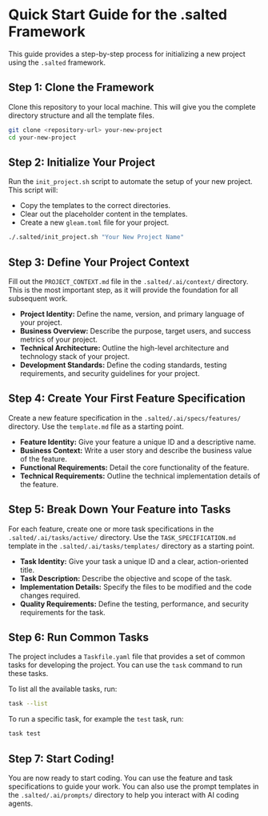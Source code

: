 # Quick Start Guide for the .salted Framework

This guide provides a step-by-step process for initializing a new project using the `.salted` framework.

## Step 1: Clone the Framework

Clone this repository to your local machine. This will give you the complete directory structure and all the template files.

```bash
git clone <repository-url> your-new-project
cd your-new-project
```

## Step 2: Initialize Your Project

Run the `init_project.sh` script to automate the setup of your new project. This script will:
- Copy the templates to the correct directories.
- Clear out the placeholder content in the templates.
- Create a new `gleam.toml` file for your project.

```bash
./.salted/init_project.sh "Your New Project Name"
```

## Step 3: Define Your Project Context

Fill out the `PROJECT_CONTEXT.md` file in the `.salted/.ai/context/` directory. This is the most important step, as it will provide the foundation for all subsequent work.

- **Project Identity:** Define the name, version, and primary language of your project.
- **Business Overview:** Describe the purpose, target users, and success metrics of your project.
- **Technical Architecture:** Outline the high-level architecture and technology stack of your project.
- **Development Standards:** Define the coding standards, testing requirements, and security guidelines for your project.

## Step 4: Create Your First Feature Specification

Create a new feature specification in the `.salted/.ai/specs/features/` directory. Use the `template.md` file as a starting point.

- **Feature Identity:** Give your feature a unique ID and a descriptive name.
- **Business Context:** Write a user story and describe the business value of the feature.
- **Functional Requirements:** Detail the core functionality of the feature.
- **Technical Requirements:** Outline the technical implementation details of the feature.

## Step 5: Break Down Your Feature into Tasks

For each feature, create one or more task specifications in the `.salted/.ai/tasks/active/` directory. Use the `TASK_SPECIFICATION.md` template in the `.salted/.ai/tasks/templates/` directory as a starting point.

- **Task Identity:** Give your task a unique ID and a clear, action-oriented title.
- **Task Description:** Describe the objective and scope of the task.
- **Implementation Details:** Specify the files to be modified and the code changes required.
- **Quality Requirements:** Define the testing, performance, and security requirements for the task.

## Step 6: Run Common Tasks

The project includes a `Taskfile.yaml` file that provides a set of common tasks for developing the project. You can use the `task` command to run these tasks.

To list all the available tasks, run:
```bash
task --list
```

To run a specific task, for example the `test` task, run:
```bash
task test
```

## Step 7: Start Coding!

You are now ready to start coding. You can use the feature and task specifications to guide your work. You can also use the prompt templates in the `.salted/.ai/prompts/` directory to help you interact with AI coding agents.
